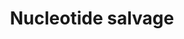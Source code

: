 ---
authors:
- ReactomeTeam
- Lorasimons
description: Nucleosides and free bases generated by RNA and DNA breakdown are converted
  back to nucleotide monophosphates, allowing them to re-enter the pathways of nucleotide
  biosynthesis and interconversion. Under normal conditions, DNA turnover is limited
  and deoxyribonucleotide salvage operates at a correspondingly low level (Watts 1974).  View
  original pathway at [http://www.reactome.org/PathwayBrowser/#DIAGRAM=8956321 Reactome].
last-edited: 2021-01-25
organisms:
- Homo sapiens
redirect_from:
- /index.php/Pathway:WP4082
- /instance/WP4082
revision: null
schema-jsonld:
- '@context': https://schema.org/
  '@id': https://wikipathways.github.io/pathways/WP4082.html
  '@type': Dataset
  creator:
    '@type': Organization
    name: WikiPathways
  description: Nucleosides and free bases generated by RNA and DNA breakdown are converted
    back to nucleotide monophosphates, allowing them to re-enter the pathways of nucleotide
    biosynthesis and interconversion. Under normal conditions, DNA turnover is limited
    and deoxyribonucleotide salvage operates at a correspondingly low level (Watts
    1974).  View original pathway at [http://www.reactome.org/PathwayBrowser/#DIAGRAM=8956321
    Reactome].
  keywords:
  - (d)AMP
  - (d)CMP
  - (d)Ura
  - '2''-deoxyadenosine 5''-monophosphate '
  - '2''-deoxycytosine 5''-monophosphate '
  - '2''-deoxyguanosine 5''-monophosphate '
  - ADA
  - 'ADAL '
  - ADAL:Zn
  - ADK
  - 'ADK '
  - ADP
  - AMP
  - 'AMP '
  - AMPD tetramers
  - 'AMPD1 '
  - 'AMPD2 '
  - 'AMPD3 '
  - 'APRT '
  - APRT dimer
  - ATP
  - Ade
  - 'Ade-Rib '
  - Ade-Rib, dA
  - 'CDA '
  - CDA tetramer
  - 'CMP '
  - CMP, UMP
  - 'Cyt-Rib '
  - Cyt-Rib, Ura-Rib
  - Cyt-Rib, dC
  - 'DCK '
  - DCK dimer
  - 'DGUOK '
  - DGUOK dimer
  - G, dG
  - GMP
  - 'GMP '
  - GMP, IMP
  - 'GMPR '
  - GMPR tetramers
  - 'GMPR2 '
  - Gua
  - 'Gua '
  - Gua, Hyp
  - 'Gua-Rib '
  - H+
  - H2O
  - 'HDHD1 '
  - HDHD1:Mg2+
  - HGPRT tetramer
  - 'HPRT1 '
  - Hyp
  - 'Hyp '
  - IMP
  - 'IMP '
  - 'Ino '
  - Ino, dI
  - 'Mg2+ '
  - N6-methyl-AMP
  - NADP+
  - NADPH
  - NH4+
  - NP trimer
  - 'PNP '
  - PPi
  - PRPP
  - PURID
  - PURIDP
  - Pi
  - 'R1P '
  - R1P, dRibP
  - 'TK1 '
  - TK1 tetramer
  - TK2
  - TMP
  - 'TMP '
  - 'TYMP '
  - TYMP dimer
  - 'Thy '
  - Thy, Ura
  - Thy-Rib, dU
  - Thy-dRib
  - 'Thy-dRib '
  - 'UCK 2 '
  - 'UCK1 '
  - UCK1 tetramer
  - UCK2 tetramer
  - UCKL1
  - 'UMP '
  - 'UPP1 '
  - UPP1, UPP2
  - 'UPP2 '
  - Ura
  - 'Ura '
  - 'Ura-Rib '
  - 'Zn2+ '
  - 'dA '
  - dA, dG
  - dA, dG, dI
  - dAMP, dGMP
  - dAMP, dGMP, dIMP
  - 'dC '
  - dC, Thy-dRib, dU
  - 'dCMP '
  - dCMP, TMP, dUMP
  - 'dG '
  - 'dI '
  - 'dIMP '
  - dRibP
  - 'dRibP '
  - 'dU '
  - 'dU5MP '
  - methylamine
  license: CC0
  name: Nucleotide salvage
seo: CreativeWork
title: Nucleotide salvage
wpid: WP4082
---